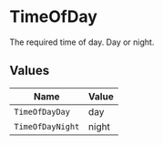 # TimeOfDay

The required time of day. Day or night.


## Values

| Name             | Value            |
| ---------------- | ---------------- |
| `TimeOfDayDay`   | day              |
| `TimeOfDayNight` | night            |